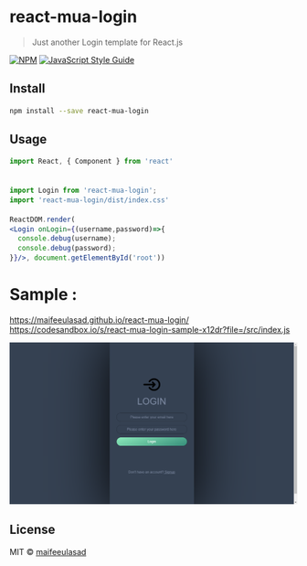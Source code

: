 # react-mua-login

> Just another Login template for React.js

[![NPM](https://img.shields.io/npm/v/react-mua-login.svg)](https://www.npmjs.com/package/react-mua-login) [![JavaScript Style Guide](https://img.shields.io/badge/code_style-standard-brightgreen.svg)](https://standardjs.com)

## Install

```bash
npm install --save react-mua-login
```

## Usage

```jsx
import React, { Component } from 'react'


import Login from 'react-mua-login';
import 'react-mua-login/dist/index.css'

ReactDOM.render(
<Login onLogin={(username,password)=>{
  console.debug(username);
  console.debug(password);
}}/>, document.getElementById('root'))

```

# Sample : 

https://maifeeulasad.github.io/react-mua-login/
https://codesandbox.io/s/react-mua-login-sample-x12dr?file=/src/index.js

![react-mua-login](https://github.com/maifeeulasad/react-mua-login/blob/gh-pages/Screenshot.png)

## License

MIT © [maifeeulasad](https://github.com/maifeeulasad)
